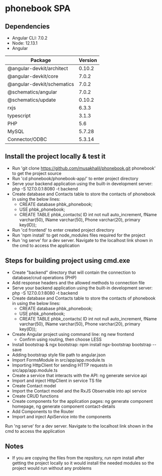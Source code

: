 # phonebook SPA

## Dependencies
* Angular CLI: 7.0.2
* Node: 12.13.1
* Angular

Package  | Version
------------- | -------------
@angular-devkit/architect  | 0.10.2
@angular-devkit/core   | 7.0.2
@angular-devkit/schematics   | 7.0.2
@schematics/angular    | 7.0.2
@schematics/update    | 0.10.2
rxjs   |  6.3.3
typescript     |  3.1.3
PHP   | 5.6
MySQL   | 5.7.28
Connector/ODBC   | 5.3.14

## Install the project locally & test it
* Run 'git clone https://github.com/musakhalil/phonebook.git phonebook' to get the project source
* Run 'cd phonebook/phonebook-app/' to enter project directory
* Serve your backend application using the built-in development server: php -S 127.0.0.1:8080 -t backend
* Create database and Contacts table to store the contacts of phonebook in using the below lines:
  * CREATE database phbk_phonebook;
  * USE phbk_phonebook;
  * CREATE TABLE phbk_contacts( ID int not null auto_increment, fName varchar(50), lName varchar(50), Phone varchar(20), primary key(ID));
* Run 'cd frontend' to enter created project directory
* Run 'npm install' to get node_modules files required for the project
* Run 'ng serve' for a dev server. Navigate to the localhost link shown in the cmd to access the application

## Steps for building project using cmd.exe

* Create "backend" directory that will contain the connection to database/crud operations (PHP)
* Add response headers and the allowed methods to connection file
* Serve your backend application using the built-in development server: php -S 127.0.0.1:8080 -t backend
* Create database and Contacts table to store the contacts of phonebook in using the below lines:
  * CREATE database phbk_phonebook;
  * USE phbk_phonebook;
  * CREATE TABLE phbk_contacts( ID int not null auto_increment, fName varchar(50), lName varchar(50), Phone varchar(20), primary key(ID));
* Create Angular project using command line: ng new frontend
  * Confirm using routing, then choose LESS
* Install bootstrap & ngx bootstrap: npm install ngx-bootstrap bootstrap --save
* Adding bootstrap style file path to angular.json
* Import FormsModule in src/app/app.module.ts
* Importing HttpClient for sending HTTP requests in src/app/app.module.ts
* Create a service that interacts with the API: ng generate service api
* Import and inject HttpClient in service TS file
* Create Contact model
* Import the Contact model and the RxJS Observable into api service
* Create CRUD functions
* Create components for the application pages: ng generate component homepage, ng generate component contact-details
* Add Components to the Router
* Import and inject ApiService into the components

Run 'ng serve' for a dev server. Navigate to the localhost link shown in the cmd to access the application

## Notes
* If you are copying the files from the repsitory, run npm install after getting the project locally so it would install the needed modules so the project would run without any problems
